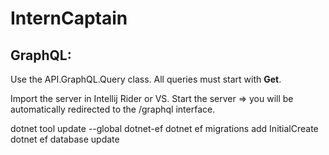 # InternCaptain

## GraphQL:
Use the API.GraphQL.Query class.
All queries must start with __Get__.

Import the server in Intellij Rider or VS.
Start the server => you will be automatically redirected to the /graphql interface.


dotnet tool update --global dotnet-ef
dotnet ef migrations add InitialCreate
dotnet ef database update
